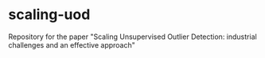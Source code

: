# scaling-uod
Repository for the paper "Scaling Unsupervised Outlier Detection: industrial challenges and an effective approach"

